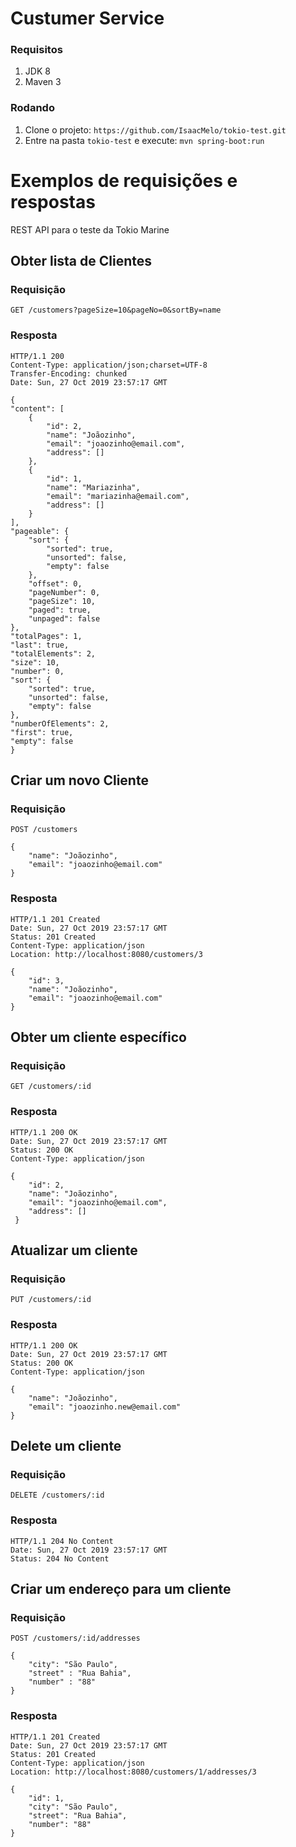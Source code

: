# Custumer Service

### Requisitos

1. JDK 8
1. Maven 3

### Rodando

1. Clone o projeto: `https://github.com/IsaacMelo/tokio-test.git`
1. Entre na pasta `tokio-test` e execute: `mvn spring-boot:run`

# Exemplos de requisições e respostas

REST API para o teste da Tokio Marine

## Obter lista de Clientes

### Requisição

`GET /customers?pageSize=10&pageNo=0&sortBy=name`

### Resposta 

	HTTP/1.1 200
	Content-Type: application/json;charset=UTF-8
	Transfer-Encoding: chunked
	Date: Sun, 27 Oct 2019 23:57:17 GMT

    {
    "content": [
        {
            "id": 2,
            "name": "Joãozinho",
            "email": "joaozinho@email.com",
            "address": []
        },
        {
            "id": 1,
            "name": "Mariazinha",
            "email": "mariazinha@email.com",
            "address": []
        }
    ],
    "pageable": {
        "sort": {
            "sorted": true,
            "unsorted": false,
            "empty": false
        },
        "offset": 0,
        "pageNumber": 0,
        "pageSize": 10,
        "paged": true,
        "unpaged": false
    },
    "totalPages": 1,
    "last": true,
    "totalElements": 2,
    "size": 10,
    "number": 0,
    "sort": {
        "sorted": true,
        "unsorted": false,
        "empty": false
    },
    "numberOfElements": 2,
    "first": true,
    "empty": false
	}


## Criar um novo Cliente

### Requisição

`POST /customers`

	{
		"name": "Joãozinho",
		"email": "joaozinho@email.com"
	}

### Resposta

    HTTP/1.1 201 Created
    Date: Sun, 27 Oct 2019 23:57:17 GMT
    Status: 201 Created
    Content-Type: application/json
    Location: http://localhost:8080/customers/3
	
	{
    	"id": 3,
    	"name": "Joãozinho",
    	"email": "joaozinho@email.com"
	}



## Obter um cliente específico

### Requisição

`GET /customers/:id`


### Resposta

    HTTP/1.1 200 OK
    Date: Sun, 27 Oct 2019 23:57:17 GMT
    Status: 200 OK
    Content-Type: application/json

    {
    	"id": 2,
    	"name": "Joãozinho",
    	"email": "joaozinho@email.com",
    	"address": []
	 }

## Atualizar um cliente

### Requisição

`PUT /customers/:id`

### Resposta

    HTTP/1.1 200 OK
    Date: Sun, 27 Oct 2019 23:57:17 GMT
    Status: 200 OK
    Content-Type: application/json

	{
		"name": "Joãozinho",
		"email": "joaozinho.new@email.com"
	}

## Delete um cliente

### Requisição

`DELETE /customers/:id`

### Resposta

    HTTP/1.1 204 No Content
    Date: Sun, 27 Oct 2019 23:57:17 GMT
    Status: 204 No Content

## Criar um endereço para um cliente

### Requisição

`POST /customers/:id/addresses`

	{
		"city": "São Paulo",
		"street" : "Rua Bahia",
		"number" : "88"
	}

### Resposta

    HTTP/1.1 201 Created
    Date: Sun, 27 Oct 2019 23:57:17 GMT
    Status: 201 Created
    Content-Type: application/json
    Location: http://localhost:8080/customers/1/addresses/3
	
	{
    	"id": 1,
    	"city": "São Paulo",
    	"street": "Rua Bahia",
    	"number": "88"
	}


